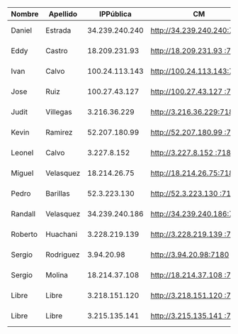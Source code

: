 | Nombre  | Apellido  | IPPública      | CM                         | EFM                                | NIFI                            | NiFi Registry                             | Schema Registry            | SMM                        | Hue                        | CDSW                              |
|---------|-----------|----------------|----------------------------|------------------------------------|---------------------------------|-------------------------------------------|----------------------------|----------------------------|----------------------------|-----------------------------------|
| Daniel  | Estrada   | 34.239.240.240 | http://34.239.240.240:7180 | http://34.239.240.240:10080/efm/ui | http://34.239.240.240:8080/nifi | http://34.239.240.240:18080/nifi-registry | http://34.239.240.240:7788 | http://34.239.240.240:9991 | http://34.239.240.240:8888 | http://cdsw.34.239.240.240.nip.io |
| Eddy    | Castro    | 18.209.231.93  | http://18.209.231.93 :7180 | http://18.209.231.93 :10080/efm/ui | http://18.209.231.93 :8080/nifi | http://18.209.231.93 :18080/nifi-registry | http://18.209.231.93 :7788 | http://18.209.231.93 :9991 | http://18.209.231.93 :8888 | http://cdsw.18.209.231.93 .nip.io |
| Ivan    | Calvo     | 100.24.113.143 | http://100.24.113.143:7180 | http://100.24.113.143:10080/efm/ui | http://100.24.113.143:8080/nifi | http://100.24.113.143:18080/nifi-registry | http://100.24.113.143:7788 | http://100.24.113.143:9991 | http://100.24.113.143:8888 | http://cdsw.100.24.113.143.nip.io |
| Jose    | Ruiz      | 100.27.43.127  | http://100.27.43.127 :7180 | http://100.27.43.127 :10080/efm/ui | http://100.27.43.127 :8080/nifi | http://100.27.43.127 :18080/nifi-registry | http://100.27.43.127 :7788 | http://100.27.43.127 :9991 | http://100.27.43.127 :8888 | http://cdsw.100.27.43.127 .nip.io |
| Judit   | Villegas  | 3.216.36.229   | http://3.216.36.229:7180   | http://3.216.36.229:10080/efm/ui   | http://3.216.36.229:8080/nifi   | http://3.216.36.229:18080/nifi-registry   | http://3.216.36.229:7788   | http://3.216.36.229:9991   | http://3.216.36.229:8888   | http://cdsw.3.216.36.229.nip.io   |
| Kevin   | Ramirez   | 52.207.180.99  | http://52.207.180.99 :7180 | http://52.207.180.99 :10080/efm/ui | http://52.207.180.99 :8080/nifi | http://52.207.180.99 :18080/nifi-registry | http://52.207.180.99 :7788 | http://52.207.180.99 :9991 | http://52.207.180.99 :8888 | http://cdsw.52.207.180.99 .nip.io |
| Leonel  | Calvo     | 3.227.8.152    | http://3.227.8.152 :7180   | http://3.227.8.152 :10080/efm/ui   | http://3.227.8.152 :8080/nifi   | http://3.227.8.152 :18080/nifi-registry   | http://3.227.8.152 :7788   | http://3.227.8.152 :9991   | http://3.227.8.152 :8888   | http://cdsw.3.227.8.152 .nip.io   |
| Miguel  | Velasquez | 18.214.26.75   | http://18.214.26.75:7180   | http://18.214.26.75:10080/efm/ui   | http://18.214.26.75:8080/nifi   | http://18.214.26.75:18080/nifi-registry   | http://18.214.26.75:7788   | http://18.214.26.75:9991   | http://18.214.26.75:8888   | http://cdsw.18.214.26.75.nip.io   |
| Pedro   | Barillas  | 52.3.223.130   | http://52.3.223.130 :7180  | http://52.3.223.130 :10080/efm/ui  | http://52.3.223.130 :8080/nifi  | http://52.3.223.130 :18080/nifi-registry  | http://52.3.223.130 :7788  | http://52.3.223.130 :9991  | http://52.3.223.130 :8888  | http://cdsw.52.3.223.130 .nip.io  |
| Randall | Velasquez | 34.239.240.186 | http://34.239.240.186:7180 | http://34.239.240.186:10080/efm/ui | http://34.239.240.186:8080/nifi | http://34.239.240.186:18080/nifi-registry | http://34.239.240.186:7788 | http://34.239.240.186:9991 | http://34.239.240.186:8888 | http://cdsw.34.239.240.186.nip.io |
| Roberto | Huachani  | 3.228.219.139  | http://3.228.219.139 :7180 | http://3.228.219.139 :10080/efm/ui | http://3.228.219.139 :8080/nifi | http://3.228.219.139 :18080/nifi-registry | http://3.228.219.139 :7788 | http://3.228.219.139 :9991 | http://3.228.219.139 :8888 | http://cdsw.3.228.219.139 .nip.io |
| Sergio  | Rodriguez | 3.94.20.98     | http://3.94.20.98:7180     | http://3.94.20.98:10080/efm/ui     | http://3.94.20.98:8080/nifi     | http://3.94.20.98:18080/nifi-registry     | http://3.94.20.98:7788     | http://3.94.20.98:9991     | http://3.94.20.98:8888     | http://cdsw.3.94.20.98.nip.io     |
| Sergio  | Molina    | 18.214.37.108  | http://18.214.37.108 :7180 | http://18.214.37.108 :10080/efm/ui | http://18.214.37.108 :8080/nifi | http://18.214.37.108 :18080/nifi-registry | http://18.214.37.108 :7788 | http://18.214.37.108 :9991 | http://18.214.37.108 :8888 | http://cdsw.18.214.37.108 .nip.io |
| Libre   | Libre     | 3.218.151.120  | http://3.218.151.120 :7180 | http://3.218.151.120 :10080/efm/ui | http://3.218.151.120 :8080/nifi | http://3.218.151.120 :18080/nifi-registry | http://3.218.151.120 :7788 | http://3.218.151.120 :9991 | http://3.218.151.120 :8888 | http://cdsw.3.218.151.120 .nip.io |
| Libre   | Libre     | 3.215.135.141  | http://3.215.135.141 :7180 | http://3.215.135.141 :10080/efm/ui | http://3.215.135.141 :8080/nifi | http://3.215.135.141 :18080/nifi-registry | http://3.215.135.141 :7788 | http://3.215.135.141 :9991 | http://3.215.135.141 :8888 | http://cdsw.3.215.135.141 .nip.io |
